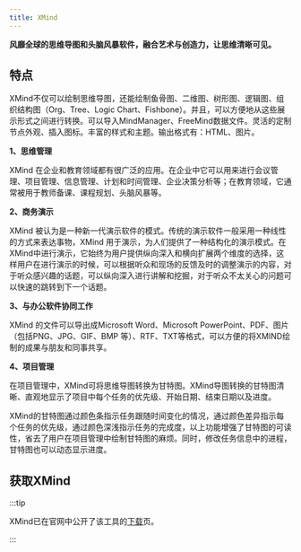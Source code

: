 ```yaml
---
title: XMind
---
```


**风靡全球的思维导图和头脑风暴软件，融合艺术与创造力，让思维清晰可见。**

## 特点

XMind不仅可以绘制思维导图，还能绘制鱼骨图、二维图、树形图、逻辑图、组织结构图（Org、Tree、Logic Chart、Fishbone）。并且，可以方便地从这些展示形式之间进行转换。可以导入MindManager、FreeMind数据文件。灵活的定制节点外观、插入图标。丰富的样式和主题。输出格式有：HTML、图片。

**1、思维管理**

XMind 在企业和教育领域都有很广泛的应用。在企业中它可以用来进行会议管理、项目管理、信息管理、计划和时间管理、企业决策分析等；在教育领域，它通常被用于教师备课、课程规划、头脑风暴等。

**2、商务演示**

XMind 被认为是一种新一代演示软件的模式。传统的演示软件一般采用一种线性的方式来表达事物，XMind 用于演示，为人们提供了一种结构化的演示模式。在XMind中进行演示，它始终为用户提供纵向深入和横向扩展两个维度的选择，这样用户在进行演示的时候，可以根据听众和现场的反馈及时的调整演示的内容，对于听众感兴趣的话题，可以纵向深入进行讲解和挖掘，对于听众不太关心的问题可以快速的跳转到下一个话题。

**3、与办公软件协同工作**

XMind 的文件可以导出成Microsoft Word、Microsoft PowerPoint、PDF、图片（包括PNG、JPG、GIF、BMP 等）、RTF、TXT等格式，可以方便的将XMIND绘制的成果与朋友和同事共享。

**4、项目管理**

在项目管理中，XMind可将思维导图转换为甘特图。XMind导图转换的甘特图清晰、直观地显示了项目中每个任务的优先级、开始日期、结束日期以及进度。

XMind的甘特图通过颜色条指示任务跟随时间变化的情况，通过颜色差异指示每个任务的优先级，通过颜色深浅指示任务的完成度，以上功能增强了甘特图的可读性，省去了用户在项目管理中绘制甘特图的麻烦。同时，修改任务信息中的进程，甘特图也可以动态显示进度。

## 获取XMind

:::tip

XMind已在官网中公开了该工具的[下载](https://xmind.cn/xmind8-pro/)页。

:::